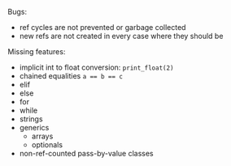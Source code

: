 Bugs:
- ref cycles are not prevented or garbage collected
- new refs are not created in every case where they should be

Missing features:
- implicit int to float conversion: `print_float(2)`
- chained equalities `a == b == c`
- elif
- else
- for
- while
- strings
- generics
    - arrays
    - optionals
- non-ref-counted pass-by-value classes
